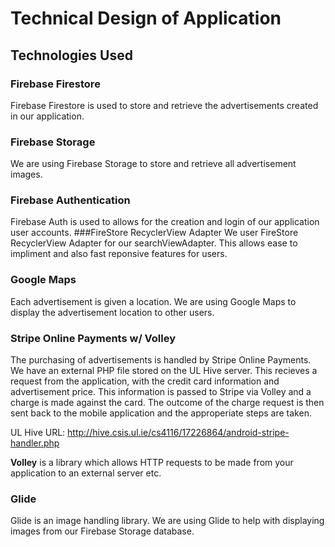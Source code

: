 
# Technical Design of Application

## Technologies Used

### Firebase Firestore
Firebase Firestore is used to store and retrieve the advertisements created in our application.
### Firebase Storage
We are using Firebase Storage to store and retrieve all advertisement images.
### Firebase Authentication
Firebase Auth is used to allows for the creation and login of our application user accounts.
###FireStore RecyclerView Adapter
We user FireStore RecyclerView Adapter for our searchViewAdapter. This allows ease to impliment and also fast reponsive features for users.
### Google Maps
Each advertisement is given a location. We are using Google Maps to display the advertisement location to other users.
### Stripe Online Payments w/ Volley
The purchasing of advertisements is handled by Stripe Online Payments. We have an external PHP file stored on the UL Hive server. This recieves a request from the application, with the credit card information and advertisement price.
This information is passed to Stripe via Volley and a charge is made against the card. The outcome of the charge request is then sent back to the mobile application and the approperiate steps are taken.

UL Hive URL: http://hive.csis.ul.ie/cs4116/17226864/android-stripe-handler.php

**Volley** is a library which allows HTTP requests to be made from your application to an external server etc.

### Glide
Glide is an image handling library. We are using Glide to help with displaying images from our Firebase Storage database.
